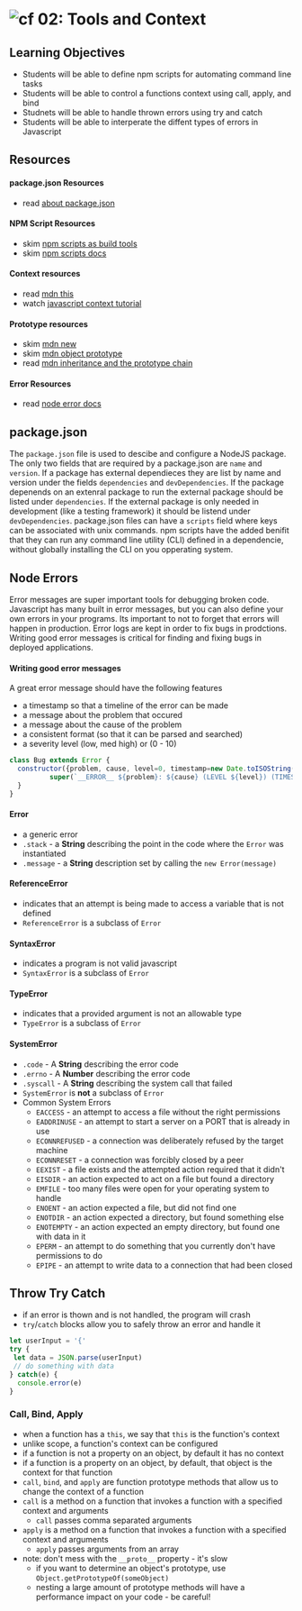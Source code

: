 ![cf](http://i.imgur.com/7v5ASc8.png) 02: Tools and Context
=====================================


## Learning Objectives
* Students will be able to define npm scripts for automating command line tasks
* Students will be able to control a functions context using call, apply, and bind
* Studnets will be able to handle thrown errors using try and catch 
* Students will be able to interperate the diffent types of errors in Javascript

## Resources 
#### package.json Resources
* read [about package.json]

#### NPM Script Resources
* skim [npm scripts as build tools]
* skim [npm scripts docs]

#### Context resources
* read [mdn this]
* watch [javascript context tutorial]

#### Prototype resources
* skim [mdn new]
* skim [mdn object prototype]
* read [mdn inheritance and the prototype chain]

#### Error Resources
* read [node error docs]

## package.json
The `package.json` file is used to descibe and configure a NodeJS package. The only two fields that are required by a package.json are `name` and `version`. If a package has external dependieces they are list by name and version under the fields `dependencies` and `devDependencies`. If the package depenends on an extenral package to run the external package should be listed under `dependencies`. If the external package is only needed in development (like a testing framework) it should be listend under `devDependencies`. package.json files can have a `scripts` field where keys can be associated with unix commands. npm scripts have the added benifit that they can run any command line utility (CLI) defined in a dependencie, without globally installing the CLI on you opperating system. 

## Node Errors
Error messages are super important tools for debugging broken code. Javascript has many built in error messages, but you can also define your own errors in your programs. Its important to not to forget that errors will happen in production. Error logs are kept in order to fix bugs in prodctions. Writing good error messages is critical for finding and fixing bugs in deployed applications. 

#### Writing good error messages
A great error message should have the following features
* a timestamp so that a timeline of the error can be made
* a message about the problem that occured
* a message about the cause of the problem
* a consistent format (so that it can be parsed and searched)
* a severity level (low, med high) or (0 - 10)

``` javascript
class Bug extends Error {
  constructor({problem, cause, level=0, timestamp=new Date.toISOString()}){
		  super(`__ERROR__ ${problem}: ${cause} (LEVEL ${level}) (TIMESTAMP ${timestamp})`)
  }
}
```

#### Error
* a generic error
* `.stack` - a **String** describing the point in the code where the `Error` was instantiated
* `.message` - a **String** description set by calling the `new Error(message)`  

#### ReferenceError
* indicates that an attempt is being made to access a variable that is not defined
* `ReferenceError` is a subclass of `Error`  

#### SyntaxError
* indicates a program is not valid javascript
* `SyntaxError` is a subclass of `Error`  

#### TypeError
* indicates that a provided argument is not an allowable type
* `TypeError` is a subclass of `Error`    

#### SystemError
* `.code` - A **String** describing the error code
* `.errno` - A **Number** describing the error code
* `.syscall` - A **String** describing the system call that failed
* `SystemError` is **not** a subclass of `Error`
* Common System Errors
  * `EACCESS` - an attempt to access a file without the right permissions
  * `EADDRINUSE` - an attempt to start a server on a PORT that is already in use
  * `ECONNREFUSED` - a connection was deliberately refused by the target machine
  * `ECONNRESET` - a connection was forcibly closed by a peer
  * `EEXIST` - a file exists and the attempted action required that it didn't
  * `EISDIR` - an action expected to act on a file but found a directory
  * `EMFILE` - too many files were open for your operating system to handle
  * `ENOENT` - an action expected a file, but did not find one
  * `ENOTDIR` - an action expected a directory, but found something else
  * `ENOTEMPTY` - an action expected an empty directory, but found one with data in it
  * `EPERM` - an attempt to do something that you currently don't have permissions to do
  * `EPIPE` - an attempt to write data to a connection that had been closed

## Throw Try Catch
* if an error is thown and is not handled, the program will crash
* `try`/`catch` blocks allow you to safely throw an error and handle it
``` javascript
let userInput = '{'
try {
 let data = JSON.parse(userInput)
 // do something with data
} catch(e) {
  console.error(e)
}
```

### Call, Bind, Apply
* when a function has a `this`, we say that `this` is the function's context
* unlike scope, a function's context can be configured
* if a function is not a property on an object, by default it has no context
* if a function is a property on an object, by default, that object is the context for that function
* `call`, `bind`, and `apply` are function prototype methods that allow us to change the context of a function
* `call` is a method on a function that invokes a function with a specified context and arguments  
  * `call` passes comma separated arguments
* `apply` is a method on a function that invokes a function with a specified context and arguments  
  * `apply` passes arguments from an array  
* note: don't mess with the `__proto__` property - it's slow
  * if you want to determine an object's prototype, use `Object.getPrototypeOf(someObject)`
  * nesting a large amount of prototype methods will have a performance impact on your code - be careful!

<!--links -->
[node error docs]: https://nodejs.org/dist/latest-v6.x/docs/api/errors.html
[about package.json]: https://docs.npmjs.com/files/package.json
[npm scripts as build tools]: https://www.keithcirkel.co.uk/how-to-use-npm-as-a-build-tool/
[npm scripts docs]: https://docs.npmjs.com/misc/scripts
[mdn new]: https://developer.mozilla.org/en-US/docs/Web/JavaScript/Reference/Operators/new

[mdn object prototype]: https://developer.mozilla.org/en-US/docs/Web/JavaScript/Reference/Global_Objects/Object/prototype
[mdn inheritance and the prototype chain]: https://developer.mozilla.org/en-US/docs/Web/JavaScript/Inheritance_and_the_prototype_chain
[mdn this]: https://developer.mozilla.org/en-US/docs/Web/JavaScript/Reference/Operators/this
[Javascript Context Tutorial]: https://www.youtube.com/watch?v=fjJoX9F_F5g
